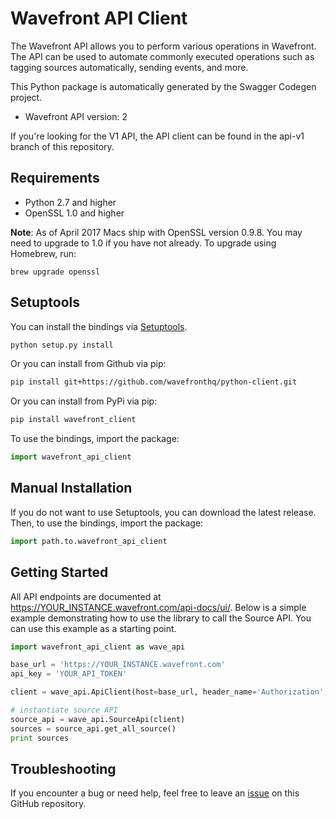 # Wavefront API Client

The Wavefront API allows you to perform various operations in Wavefront. The API can be used to automate commonly executed operations such as tagging sources automatically, sending events, and more.

This Python package is automatically generated by the Swagger Codegen project.

- Wavefront API version: 2

If you're looking for the V1 API, the API client can be found in the api-v1 branch of this repository.

## Requirements

- Python 2.7 and higher
- OpenSSL 1.0 and higher

**Note**: As of April 2017 Macs ship with OpenSSL version 0.9.8. You may need to upgrade to 1.0 if you have not already. To upgrade using Homebrew, run:

```
brew upgrade openssl
```

## Setuptools
You can install the bindings via [Setuptools](http://pypi.python.org/pypi/setuptools).

```sh
python setup.py install
```

Or you can install from Github via pip:

```sh
pip install git+https://github.com/wavefronthq/python-client.git
```

Or you can install from PyPi via pip:

```sh
pip install wavefront_client
```


To use the bindings, import the package:

```python
import wavefront_api_client
```

## Manual Installation
If you do not want to use Setuptools, you can download the latest release.
Then, to use the bindings, import the package:

```python
import path.to.wavefront_api_client
```

## Getting Started

All API endpoints are documented at https://YOUR_INSTANCE.wavefront.com/api-docs/ui/. Below is a simple example demonstrating how to use the library to call the Source API. You can use this example as a starting point.

```python
import wavefront_api_client as wave_api

base_url = 'https://YOUR_INSTANCE.wavefront.com'
api_key = 'YOUR_API_TOKEN'

client = wave_api.ApiClient(host=base_url, header_name='Authorization', header_value='Bearer ' + api_key)

# instantiate source API
source_api = wave_api.SourceApi(client)
sources = source_api.get_all_source()
print sources
```

## Troubleshooting

If you encounter a bug or need help, feel free to leave an [issue](https://github.com/wavefrontHQ/python-client/issues) on this GitHub repository.
